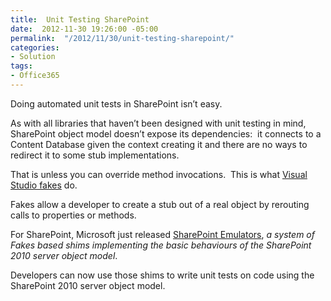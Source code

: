 ```yaml
---
title:  Unit Testing SharePoint
date:  2012-11-30 19:26:00 -05:00
permalink:  "/2012/11/30/unit-testing-sharepoint/"
categories:
- Solution
tags:
- Office365
---
```

Doing automated unit tests in SharePoint isn’t easy.

As with all libraries that haven’t been designed with unit testing in mind, SharePoint object model doesn’t expose its dependencies:  it connects to a Content Database given the context creating it and there are no ways to redirect it to some stub implementations.

That is unless you can override method invocations.  This is what <a href="http://msdn.microsoft.com/en-us/library/hh549175.aspx">Visual Studio fakes</a> do.

Fakes allow a developer to create a stub out of a real object by rerouting calls to properties or methods.

For SharePoint, Microsoft just released <a href="http://blogs.msdn.com/b/visualstudioalm/archive/2012/11/26/introducing-sharepoint-emulators.aspx">SharePoint Emulators</a>, <em>a system of Fakes based shims implementing the basic behaviours of the SharePoint 2010 server object model</em>.

Developers can now use those shims to write unit tests on code using the SharePoint 2010 server object model.